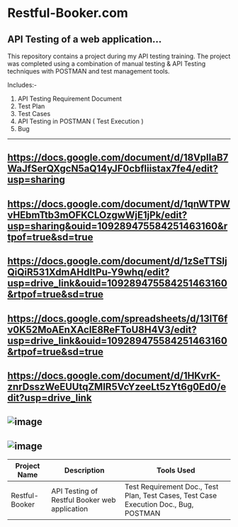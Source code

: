 # Restful-Booker.com
API Testing of a web application...
-------------------------------------
This repository contains a project during my API testing training. The project was completed using a combination of manual testing & API Testing techniques with POSTMAN and test management tools.

Includes:-
1. API Testing Requirement Document
2. Test Plan
3. Test Cases
4. API Testing in POSTMAN ( Test Execution )
5. Bug
--------------------------------------------
https://docs.google.com/document/d/18VplIaB7WaJfSerQXgcN5aQ14yJF0cbfliistax7fe4/edit?usp=sharing
------------------------------------------------------------------------------------------------
https://docs.google.com/document/d/1qnWTPWvHEbmTtb3mOFKCLOzgwWjE1jPk/edit?usp=sharing&ouid=109289475584251463160&rtpof=true&sd=true
-----------------------------------------------------------------------------------------------------------------------------------
https://docs.google.com/document/d/1zSeTTSljQiQiR531XdmAHdItPu-Y9whq/edit?usp=drive_link&ouid=109289475584251463160&rtpof=true&sd=true
------------------------------------------------------------------------------------------------
https://docs.google.com/spreadsheets/d/13lT6fv0K52MoAEnXAclE8ReFToU8H4V3/edit?usp=drive_link&ouid=109289475584251463160&rtpof=true&sd=true
------------------------------------------------------------------------------------------------------------------------------------------
https://docs.google.com/document/d/1HKvrK-znrDsszWeEUUtqZMlR5VcYzeeLt5zYt6g0Ed0/edit?usp=drive_link
------------------------------------------------------------------------------------------------
![image](https://github.com/Ratul-Tester/Restful-Booker/assets/167166555/1b03365f-1608-46ea-a27f-85f9c99d8fab)
--------------------------------------------------------------------------------------------------------------
![image](https://github.com/Ratul-Tester/Restful-Booker/assets/167166555/f89e2b6d-b005-4c1e-b146-60286dd8087f)
------------------------------------------------------------------------------------------------------------------------------------------
| Project Name    |                       Description                       |        Tools Used        |
|-----------------|---------------------------------------------------------|--------------------------|
| Restful-Booker  |      API Testing of Restful Booker web application      |Test Requirement Doc., Test Plan, Test Cases, Test Case Execution Doc., Bug, POSTMAN|

